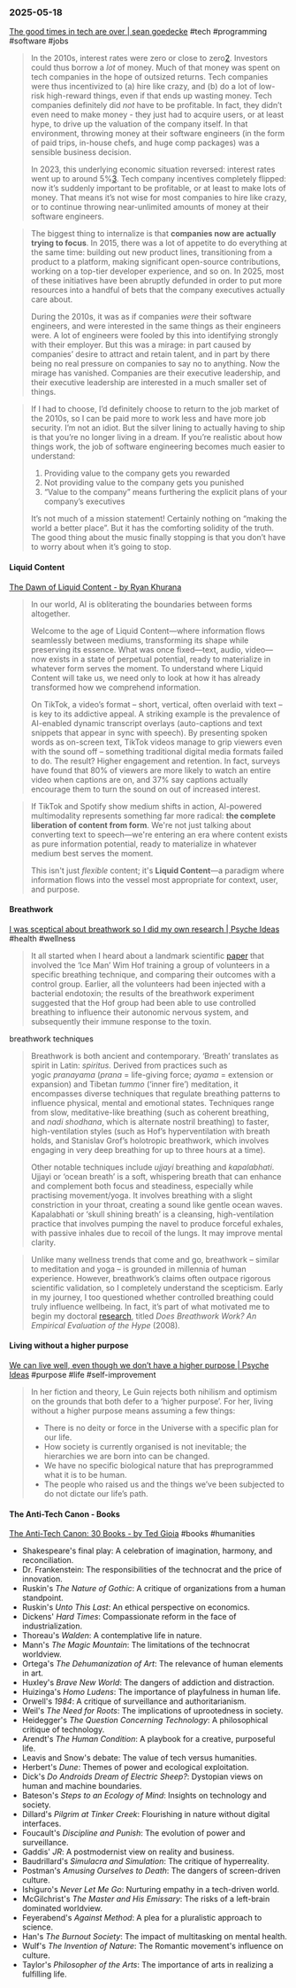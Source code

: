 ### 2025-05-18
[The good times in tech are over \| sean goedecke](https://www.seangoedecke.com/good-times-are-over/) #tech #programming #software #jobs 

> In the 2010s, interest rates were zero or close to zero[2](https://www.seangoedecke.com/good-times-are-over/?ref=labnotes.org#fn-2). Investors could thus borrow a _lot_ of money. Much of that money was spent on tech companies in the hope of outsized returns. Tech companies were thus incentivized to (a) hire like crazy, and (b) do a lot of low-risk high-reward things, even if that ends up wasting money. Tech companies definitely did _not_ have to be profitable. In fact, they didn’t even need to make money - they just had to acquire users, or at least hype, to drive up the valuation of the company itself. In that environment, throwing money at their software engineers (in the form of paid trips, in-house chefs, and huge comp packages) was a sensible business decision.
> 
> In 2023, this underlying economic situation reversed: interest rates went up to around 5%[3](https://www.seangoedecke.com/good-times-are-over/?ref=labnotes.org#fn-3). Tech company incentives completely flipped: now it’s suddenly important to be profitable, or at least to make lots of money. That means it’s not wise for most companies to hire like crazy, or to continue throwing near-unlimited amounts of money at their software engineers.

> The biggest thing to internalize is that **companies now are actually trying to focus**. In 2015, there was a lot of appetite to do everything at the same time: building out new product lines, transitioning from a product to a platform, making significant open-source contributions, working on a top-tier developer experience, and so on. In 2025, most of these initiatives have been abruptly defunded in order to put more resources into a handful of bets that the company executives actually care about.
> 
> During the 2010s, it was as if companies _were_ their software engineers, and were interested in the same things as their engineers were. A lot of engineers were fooled by this into identifying strongly with their employer. But this was a mirage: in part caused by companies’ desire to attract and retain talent, and in part by there being no real pressure on companies to say no to anything. Now the mirage has vanished. Companies are their executive leadership, and their executive leadership are interested in a much smaller set of things.

> If I had to choose, I’d definitely choose to return to the job market of the 2010s, so I can be paid more to work less and have more job security. I’m not an idiot. But the silver lining to actually having to ship is that you’re no longer living in a dream. If you’re realistic about how things work, the job of software engineering becomes much easier to understand:
> 
> 1. Providing value to the company gets you rewarded
> 2. Not providing value to the company gets you punished
> 3. “Value to the company” means furthering the explicit plans of your company’s executives
> 
> It’s not much of a mission statement! Certainly nothing on “making the world a better place”. But it has the comforting solidity of the truth. The good thing about the music finally stopping is that you don’t have to worry about when it’s going to stop.

#### Liquid Content
[The Dawn of Liquid Content - by Ryan Khurana](https://genarrative.substack.com/p/the-dawn-of-liquid-content)

> In our world, AI is obliterating the boundaries between forms altogether.
> 
> Welcome to the age of Liquid Content—where information flows seamlessly between mediums, transforming its shape while preserving its essence. What was once fixed—text, audio, video—now exists in a state of perpetual potential, ready to materialize in whatever form serves the moment. To understand where Liquid Content will take us, we need only to look at how it has already transformed how we comprehend information.
> 
> On TikTok, a video’s format – short, vertical, often overlaid with text – is key to its addictive appeal. A striking example is the prevalence of AI-enabled dynamic transcript overlays (auto-captions and text snippets that appear in sync with speech). By presenting spoken words as on-screen text, TikTok videos manage to grip viewers even with the sound off – something traditional digital media formats failed to do. The result? Higher engagement and retention. In fact, surveys have found that 80% of viewers are more likely to watch an entire video when captions are on, and 37% say captions actually encourage them to turn the sound on out of increased interest.

> If TikTok and Spotify show medium shifts in action, AI-powered multimodality represents something far more radical: **the complete liberation of content from form**. We're not just talking about converting text to speech—we're entering an era where content exists as pure information potential, ready to materialize in whatever medium best serves the moment.
> 
> This isn't just _flexible_ content; it's **Liquid Content**—a paradigm where information flows into the vessel most appropriate for context, user, and purpose.

#### Breathwork
[I was sceptical about breathwork so I did my own research \| Psyche Ideas](https://psyche.co/ideas/i-was-sceptical-about-breathwork-so-i-did-my-own-research) #health #wellness

> It all started when I heard about a landmark scientific [paper](https://www.pnas.org/doi/10.1073/pnas.1322174111) that involved the ‘Ice Man’ Wim Hof training a group of volunteers in a specific breathing technique, and comparing their outcomes with a control group. Earlier, all the volunteers had been injected with a bacterial endotoxin; the results of the breathwork experiment suggested that the Hof group had been able to use controlled breathing to influence their autonomic nervous system, and subsequently their immune response to the toxin.

breathwork techniques

> Breathwork is both ancient and contemporary. ‘Breath’ translates as spirit in Latin: _spiritus._ Derived from practices such as yogic _pranayama_ (_prana_ = life-giving force; _ayama_ = extension or expansion) and Tibetan _tummo_ (‘inner fire’) meditation, it encompasses diverse techniques that regulate breathing patterns to influence physical, mental and emotional states. Techniques range from slow, meditative-like breathing (such as coherent breathing, and _nadi shodhana_, which is alternate nostril breathing) to faster, high-ventilation styles (such as Hof’s hyperventilation with breath holds, and Stanislav Grof’s holotropic breathwork, which involves engaging in very deep breathing for up to three hours at a time).
> 
> Other notable techniques include _ujjayi_ breathing and _kapalabhati_. Ujjayi or ‘ocean breath’ is a soft, whispering breath that can enhance and complement both focus and steadiness, especially while practising movement/yoga. It involves breathing with a slight constriction in your throat, creating a sound like gentle ocean waves. Kapalabhati or ‘skull shining breath’ is a cleansing, high-ventilation practice that involves pumping the navel to produce forceful exhales, with passive inhales due to recoil of the lungs. It may improve mental clarity.

> Unlike many wellness trends that come and go, breathwork – similar to meditation and yoga – is grounded in millennia of human experience. However, breathwork’s claims often outpace rigorous scientific validation, so I completely understand the scepticism. Early in my journey, I too questioned whether controlled breathing could truly influence wellbeing. In fact, it’s part of what motivated me to begin my doctoral [research](https://sussex.figshare.com/articles/thesis/Does_breathwork_work_An_empirical_evaluation_of_the_hype/27633039), titled _Does Breathwork Work? An Empirical Evaluation of the_ _Hype_ (2008)_._

#### Living without a higher purpose
[We can live well, even though we don’t have a higher purpose \| Psyche Ideas](https://psyche.co/ideas/we-can-live-well-even-though-we-dont-have-a-higher-purpose) #purpose #life #self-improvement 

> In her fiction and theory, Le Guin rejects both nihilism and optimism on the grounds that both defer to a ‘higher purpose’. For her, living without a higher purpose means assuming a few things:
> 
> * There is no deity or force in the Universe with a specific plan for our life.
> * How society is currently organised is not inevitable; the hierarchies we are born into can be changed.
> * We have no specific biological nature that has preprogrammed what it is to be human.
> * The people who raised us and the things we’ve been subjected to do not dictate our life’s path.

#### The Anti-Tech Canon - Books
[The Anti-Tech Canon: 30 Books - by Ted Gioia](https://www.honest-broker.com/p/the-anti-tech-canon-30-books) #books #humanities

* Shakespeare's final play: A celebration of imagination, harmony, and reconciliation.
* Dr. Frankenstein: The responsibilities of the technocrat and the price of innovation.
* Ruskin's _The Nature of Gothic_: A critique of organizations from a human standpoint.
* Ruskin's _Unto This Last_: An ethical perspective on economics.
* Dickens' _Hard Times_: Compassionate reform in the face of industrialization.
* Thoreau's _Walden_: A contemplative life in nature.
* Mann's _The Magic Mountain_: The limitations of the technocrat worldview.
* Ortega's _The Dehumanization of Art_: The relevance of human elements in art.
* Huxley's _Brave New World_: The dangers of addiction and distraction.
* Huizinga's _Homo Ludens_: The importance of playfulness in human life.
* Orwell's _1984_: A critique of surveillance and authoritarianism.
* Weil's _The Need for Roots_: The implications of uprootedness in society.
* Heidegger's _The Question Concerning Technology_: A philosophical critique of technology.
* Arendt's _The Human Condition_: A playbook for a creative, purposeful life.
* Leavis and Snow's debate: The value of tech versus humanities.
* Herbert's _Dune_: Themes of power and ecological exploitation.
* Dick's _Do Androids Dream of Electric Sheep?_: Dystopian views on human and machine boundaries.
* Bateson's _Steps to an Ecology of Mind_: Insights on technology and society.
* Dillard's _Pilgrim at Tinker Creek_: Flourishing in nature without digital interfaces.
* Foucault's _Discipline and Punish_: The evolution of power and surveillance.
* Gaddis' _JR_: A postmodernist view on reality and business.
* Baudrillard's _Simulacra and Simulation_: The critique of hyperreality.
* Postman's _Amusing Ourselves to Death_: The dangers of screen-driven culture.
* Ishiguro's _Never Let Me Go_: Nurturing empathy in a tech-driven world.
* McGilchrist's _The Master and His Emissary_: The risks of a left-brain dominated worldview.
* Feyerabend's _Against Method_: A plea for a pluralistic approach to science.
* Han's _The Burnout Society_: The impact of multitasking on mental health.
* Wulf's _The Invention of Nature_: The Romantic movement's influence on culture.
* Taylor's _Philosopher of the Arts_: The importance of arts in realizing a fulfilling life.